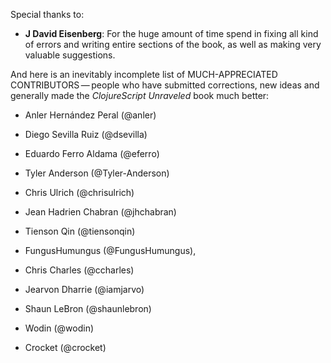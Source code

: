 Special thanks to:

  - **J David Eisenberg**: For the huge amount of time spend in fixing
    all kind of errors and writing entire sections of the book, as well
    as making very valuable suggestions.

And here is an inevitably incomplete list of MUCH-APPRECIATED
CONTRIBUTORS — people who have submitted corrections, new ideas and
generally made the *ClojureScript Unraveled* book much better:

  - Anler Hernández Peral (@anler)

  - Diego Sevilla Ruiz (@dsevilla)

  - Eduardo Ferro Aldama (@eferro)

  - Tyler Anderson (@Tyler-Anderson)

  - Chris Ulrich (@chrisulrich)

  - Jean Hadrien Chabran (@jhchabran)

  - Tienson Qin (@tiensonqin)

  - FungusHumungus (@FungusHumungus),

  - Chris Charles (@ccharles)

  - Jearvon Dharrie (@iamjarvo)

  - Shaun LeBron (@shaunlebron)

  - Wodin (@wodin)

  - Crocket (@crocket)

